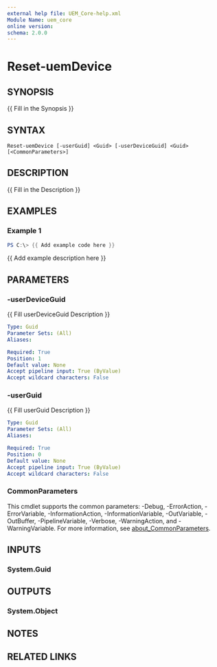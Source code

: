 ```yaml
---
external help file: UEM_Core-help.xml
Module Name: uem_core
online version:
schema: 2.0.0
---
```


# Reset-uemDevice

## SYNOPSIS
{{ Fill in the Synopsis }}

## SYNTAX

```
Reset-uemDevice [-userGuid] <Guid> [-userDeviceGuid] <Guid> [<CommonParameters>]
```

## DESCRIPTION
{{ Fill in the Description }}

## EXAMPLES

### Example 1
```powershell
PS C:\> {{ Add example code here }}
```

{{ Add example description here }}

## PARAMETERS

### -userDeviceGuid
{{ Fill userDeviceGuid Description }}

```yaml
Type: Guid
Parameter Sets: (All)
Aliases:

Required: True
Position: 1
Default value: None
Accept pipeline input: True (ByValue)
Accept wildcard characters: False
```

### -userGuid
{{ Fill userGuid Description }}

```yaml
Type: Guid
Parameter Sets: (All)
Aliases:

Required: True
Position: 0
Default value: None
Accept pipeline input: True (ByValue)
Accept wildcard characters: False
```

### CommonParameters
This cmdlet supports the common parameters: -Debug, -ErrorAction, -ErrorVariable, -InformationAction, -InformationVariable, -OutVariable, -OutBuffer, -PipelineVariable, -Verbose, -WarningAction, and -WarningVariable. For more information, see [about_CommonParameters](http://go.microsoft.com/fwlink/?LinkID=113216).

## INPUTS

### System.Guid

## OUTPUTS

### System.Object
## NOTES

## RELATED LINKS
